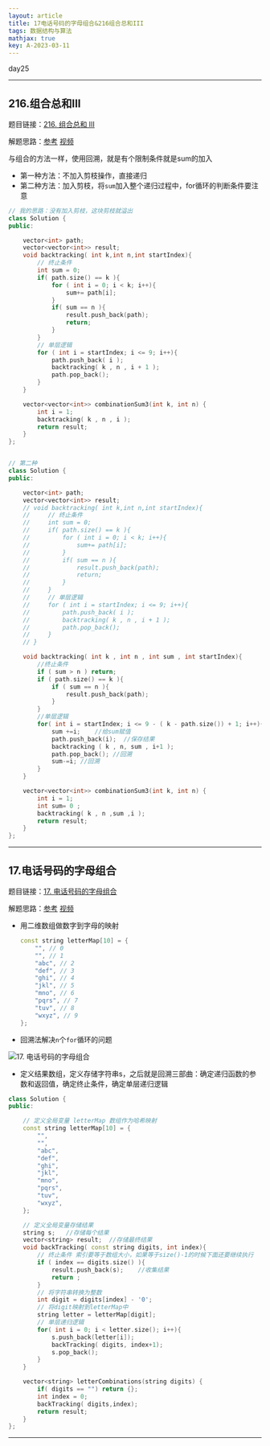 ```yaml
---
layout: article
title: 17电话号码的字母组合&216组合总和III
tags: 数据结构与算法
mathjax: true
key: A-2023-03-11
---
```


day25

<!--more-->

***

## 216.组合总和III

题目链接：[216. 组合总和 III](https://leetcode.cn/problems/combination-sum-iii/)

解题思路：[参考](https://programmercarl.com/0216.%E7%BB%84%E5%90%88%E6%80%BB%E5%92%8CIII.html)  [视频](https://www.bilibili.com/video/BV1wg411873x)

与组合的方法一样，使用回溯，就是有个限制条件就是sum的加入

* 第一种方法：不加入剪枝操作，直接递归
* 第二种方法：加入剪枝，将`sum`加入整个递归过程中，for循环的判断条件要注意

```c++
// 我的思路：没有加入剪枝，这块剪枝就溢出
class Solution {
public:

    vector<int> path;
    vector<vector<int>> result;
    void backtracking( int k,int n,int startIndex){
        // 终止条件
        int sum = 0;
        if( path.size() == k ){
            for ( int i = 0; i < k; i++){
                sum+= path[i];
            }
            if( sum == n ){
                result.push_back(path);
                return;
            }
        }
        // 单层逻辑
        for ( int i = startIndex; i <= 9; i++){
            path.push_back( i );
            backtracking( k , n , i + 1 );
            path.pop_back();
        }
    }

    vector<vector<int>> combinationSum3(int k, int n) {
        int i = 1;
        backtracking( k , n , i );
        return result;
    }
};


// 第二种
class Solution {
public:

    vector<int> path;
    vector<vector<int>> result;
    // void backtracking( int k,int n,int startIndex){
    //     // 终止条件
    //     int sum = 0;
    //     if( path.size() == k ){
    //         for ( int i = 0; i < k; i++){
    //             sum+= path[i];
    //         }
    //         if( sum == n ){
    //             result.push_back(path);
    //             return;
    //         }
    //     }
    //     // 单层逻辑
    //     for ( int i = startIndex; i <= 9; i++){
    //         path.push_back( i );
    //         backtracking( k , n , i + 1 );
    //         path.pop_back();
    //     }
    // }

    void backtracking( int k , int n , int sum , int startIndex){
        //终止条件
        if ( sum > n ) return;
        if ( path.size() == k ){
            if ( sum == n ){
                result.push_back(path);
            }
        }
        //单层逻辑
        for( int i = startIndex; i <= 9 - ( k - path.size()) + 1; i++){
            sum +=i;    //给sum赋值
            path.push_back(i);  //保存结果
            backtracking ( k , n, sum , i+1 );
            path.pop_back(); //回溯
            sum-=i; //回溯
        }
    }

    vector<vector<int>> combinationSum3(int k, int n) {
        int i = 1;
        int sum= 0 ;
        backtracking( k , n ,sum ,i );
        return result;
    }
};
```

***

## 17.电话号码的字母组合

题目链接：[17. 电话号码的字母组合](https://leetcode.cn/problems/letter-combinations-of-a-phone-number/)

解题思路：[参考](https://programmercarl.com/0017.%E7%94%B5%E8%AF%9D%E5%8F%B7%E7%A0%81%E7%9A%84%E5%AD%97%E6%AF%8D%E7%BB%84%E5%90%88.html)  [视频](https://www.bilibili.com/video/BV1yV4y1V7Ug/?spm_id_from=333.788&vd_source=216422f9c92c0e837a651f3b47974a0c)

* 用二维数组做数字到字母的映射

  ```c++
  const string letterMap[10] = {
      "", // 0
      "", // 1
      "abc", // 2
      "def", // 3
      "ghi", // 4
      "jkl", // 5
      "mno", // 6
      "pqrs", // 7
      "tuv", // 8
      "wxyz", // 9
  };
  ```

* 回溯法解决`n`个`for`循环的问题

![17. 电话号码的字母组合](https://vicent-picture-for-typora.oss-cn-beijing.aliyuncs.com/img_for_typora/20201123200304469.png)

* 定义结果数组，定义存储字符串s，之后就是回溯三部曲：确定递归函数的参数和返回值，确定终止条件，确定单层递归逻辑

```c++
class Solution {
public:

    // 定义全局变量 letterMap 数组作为哈希映射
    const string letterMap[10] = {
        "",
        "",
        "abc",
        "def",
        "ghi",
        "jkl",
        "mno",
        "pqrs",
        "tuv",
        "wxyz",
    };

    // 定义全局变量存储结果
    string s;   //存储每个结果
    vector<string> result;  //存储最终结果
    void backTracking( const string digits, int index){
        // 终止条件 索引要等于数组大小，如果等于size()-1的时候下面还要继续执行
        if ( index == digits.size() ){
            result.push_back(s);    //收集结果
            return ;
        }
        // 将字符串转换为整数
        int digit = digits[index] - '0';
        // 将digit映射到letterMap中
        string letter = letterMap[digit];
        // 单层递归逻辑
        for( int i = 0; i < letter.size(); i++){
            s.push_back(letter[i]);
            backTracking( digits, index+1);
            s.pop_back();
        }
    }

    vector<string> letterCombinations(string digits) {
        if( digits == "") return {};
        int index = 0;
        backTracking( digits,index);
        return result;
    }
};
```

***
